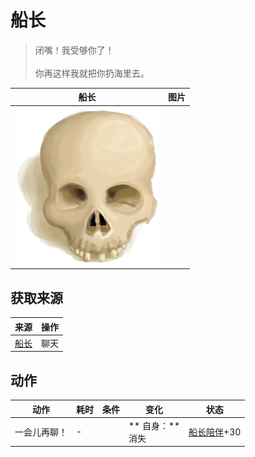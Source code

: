 # 船长  
> 闭嘴！我受够你了！<br><br>你再这样我就把你扔海里去。  
  
  船长  |   图片   
 ----  |  ----:   
   |  <img decoding="async" src="Sprite/Skull.png" href="a.md" style="max-width:300px;max-height:300px;">   
  
## 获取来源  
来源  |  操作  
----  |  ----  
[船长](Captain.md)  |  聊天  
## 动作  
动作  |  耗时  |  条件  |  变化  |  状态  
----  |  ----  |  ----  |  ----  |  ----  
一会儿再聊！<br>  |  -  |    |  ** 自身：**<br>消失  |  [船长陪伴](CaptainCompany.md)+30  


<script>document.title="船长 - 卡牌生存百科 Card Survival Wiki";</script>